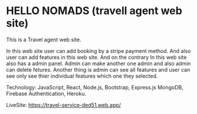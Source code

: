# HELLO NOMADS (travell agent web site)
This is a Travel agent web site.

In this web site user can add booking by a stripe payment method. And also user can add features in this web site.
And on the contrary In this web site also has a admin panel. Admin can make another one admin and also admin can delete fetures.
Another thing is admin can see all features and user can see only see thier individual features which one they selected.

Technology: JavaScript, React, Node.js, Bootstrap, Express.js MongoDB, Firebase Authentication, Heroku.

LiveSite: https://travel-service-ded51.web.app/
